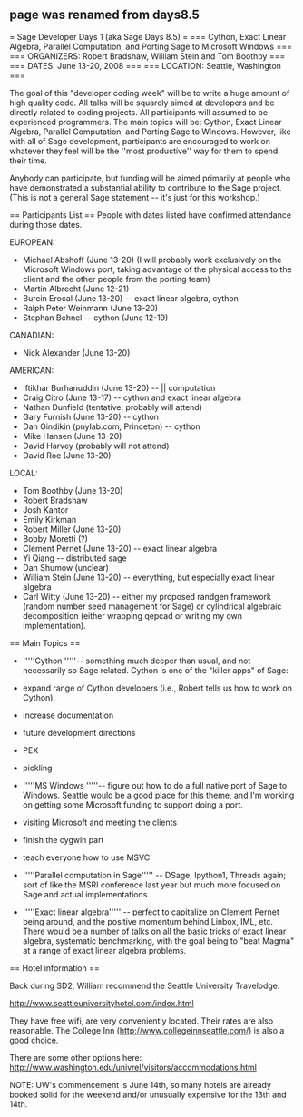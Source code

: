 ## page was renamed from days8.5
= Sage Developer Days 1 (aka Sage Days 8.5) =
=== Cython, Exact Linear Algebra, Parallel Computation, and Porting Sage to Microsoft Windows ===
=== ORGANIZERS: Robert Bradshaw, William Stein and Tom Boothby ===
=== DATES: June 13-20, 2008 ===
=== LOCATION: Seattle, Washington ===

The goal of this "developer coding week" will be to write a huge amount of high quality code.  All talks will be squarely aimed at developers and be directly related to coding projects.  All participants will assumed to be experienced programmers. The main topics will be: Cython, Exact Linear Algebra, Parallel Computation, and Porting Sage to Windows.   However, like with all of Sage development, participants are encouraged to work on whatever they feel will be the ''most productive'' way for them to spend their time.

Anybody can participate, but funding will be aimed primarily at people who have demonstrated a substantial ability to contribute to the Sage project.  (This is not a general Sage statement -- it's just for this workshop.)

== Participants List ==
People with dates listed have confirmed attendance during those dates.

EUROPEAN:

 * Michael Abshoff (June 13-20) (I will probably work exclusively on the Microsoft Windows port, taking advantage of the physical access to the client and the other people from the porting team)
 * Martin Albrecht (June 12-21)
 * Burcin Erocal (June 13-20) -- exact linear algebra, cython
 * Ralph Peter Weinmann (June 13-20)
 * Stephan Behnel -- cython (June 12-19)


CANADIAN:

 * Nick Alexander (June 13-20)

AMERICAN:

 * Iftikhar Burhanuddin (June 13-20) -- || computation
 * Craig Citro (June 13-17) -- cython and exact linear algebra
 * Nathan Dunfield (tentative; probably will attend)
 * Gary Furnish (June 13-20) -- cython
 * Dan Gindikin (pnylab.com; Princeton) -- cython
 * Mike Hansen (June 13-20)
 * David Harvey (probably will not attend)
 * David Roe (June 13-20)

LOCAL:

 * Tom Boothby (June 13-20)
 * Robert Bradshaw
 * Josh Kantor
 * Emily Kirkman
 * Robert Miller (June 13-20)
 * Bobby Moretti (?)
 * Clement Pernet (June 13-20) -- exact linear algebra
 * Yi Qiang -- distributed sage
 * Dan Shumow (unclear)
 * William Stein (June 13-20) -- everything, but especially exact linear algebra
 * Carl Witty (June 13-20) -- either my proposed randgen framework (random number seed management for Sage) or cylindrical algebraic decomposition (either wrapping qepcad or writing my own implementation).

== Main Topics ==
 * '''''Cython '''''-- something much deeper than usual, and not necessarily so Sage related.  Cython is one of the "killer apps" of Sage:
  * expand range of Cython developers (i.e., Robert tells us how to work on Cython).
  * increase documentation
  * future development directions
  * PEX
  * pickling

 * '''''MS Windows '''''-- figure out how to do a full native port of Sage to Windows. Seattle would be a good place for this theme, and I'm working on getting some Microsoft funding to support doing a port.
  * visiting Microsoft and meeting the clients
  * finish the cygwin part
  * teach everyone how to use MSVC

 * '''''Parallel computation in Sage''''' -- DSage, Ipython1, Threads again; sort of like the MSRI conference last year but much more focused on Sage and actual implementations.
 * '''''Exact linear algebra''''' -- perfect to capitalize on Clement Pernet being around, and the positive momentum behind Linbox, IML, etc.  There would be a number of talks on all the basic tricks of exact linear algebra, systematic benchmarking, with the goal being to "beat Magma" at a range of exact linear algebra problems.

== Hotel information ==

Back during SD2, William recommend the Seattle University Travelodge:

   http://www.seattleuniversityhotel.com/index.html

They have free wifi, are very conveniently located.   Their rates are also reasonable.  The College Inn (http://www.collegeinnseattle.com/) is also a good choice.

There are some other options here:
  http://www.washington.edu/univrel/visitors/accommodations.html

NOTE: UW's commencement is June 14th, so many hotels are already booked solid for the weekend and/or unusually expensive for the 13th and 14th.  
